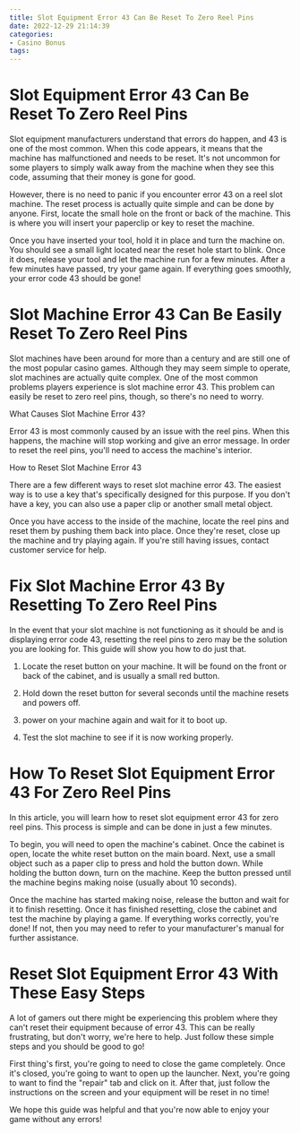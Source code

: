 ```yaml
---
title: Slot Equipment Error 43 Can Be Reset To Zero Reel Pins 
date: 2022-12-29 21:14:39
categories:
- Casino Bonus
tags:
---
```



#  Slot Equipment Error 43 Can Be Reset To Zero Reel Pins 

Slot equipment manufacturers understand that errors do happen, and 43 is one of the most common. When this code appears, it means that the machine has malfunctioned and needs to be reset. It's not uncommon for some players to simply walk away from the machine when they see this code, assuming that their money is gone for good.

However, there is no need to panic if you encounter error 43 on a reel slot machine. The reset process is actually quite simple and can be done by anyone. First, locate the small hole on the front or back of the machine. This is where you will insert your paperclip or key to reset the machine.

Once you have inserted your tool, hold it in place and turn the machine on. You should see a small light located near the reset hole start to blink. Once it does, release your tool and let the machine run for a few minutes. After a few minutes have passed, try your game again. If everything goes smoothly, your error code 43 should be gone!

#  Slot Machine Error 43 Can Be Easily Reset To Zero Reel Pins 

Slot machines have been around for more than a century and are still one of the most popular casino games. Although they may seem simple to operate, slot machines are actually quite complex. One of the most common problems players experience is slot machine error 43. This problem can easily be reset to zero reel pins, though, so there's no need to worry.

What Causes Slot Machine Error 43?

Error 43 is most commonly caused by an issue with the reel pins. When this happens, the machine will stop working and give an error message. In order to reset the reel pins, you'll need to access the machine's interior.

How to Reset Slot Machine Error 43

There are a few different ways to reset slot machine error 43. The easiest way is to use a key that's specifically designed for this purpose. If you don't have a key, you can also use a paper clip or another small metal object.

Once you have access to the inside of the machine, locate the reel pins and reset them by pushing them back into place. Once they're reset, close up the machine and try playing again. If you're still having issues, contact customer service for help.

#  Fix Slot Machine Error 43 By Resetting To Zero Reel Pins 
In the event that your slot machine is not functioning as it should be and is displaying error code 43, resetting the reel pins to zero may be the solution you are looking for. This guide will show you how to do just that. 

1) Locate the reset button on your machine. It will be found on the front or back of the cabinet, and is usually a small red button.

2) Hold down the reset button for several seconds until the machine resets and powers off.

3) power on your machine again and wait for it to boot up.

4) Test the slot machine to see if it is now working properly.

#  How To Reset Slot Equipment Error 43 For Zero Reel Pins 

In this article, you will learn how to reset slot equipment error 43 for zero reel pins. This process is simple and can be done in just a few minutes.

To begin, you will need to open the machine's cabinet. Once the cabinet is open, locate the white reset button on the main board. Next, use a small object such as a paper clip to press and hold the button down. While holding the button down, turn on the machine. Keep the button pressed until the machine begins making noise (usually about 10 seconds).

Once the machine has started making noise, release the button and wait for it to finish resetting. Once it has finished resetting, close the cabinet and test the machine by playing a game. If everything works correctly, you're done! If not, then you may need to refer to your manufacturer's manual for further assistance.

#  Reset Slot Equipment Error 43 With These Easy Steps

A lot of gamers out there might be experiencing this problem where they can't reset their equipment because of error 43. This can be really frustrating, but don't worry, we're here to help. Just follow these simple steps and you should be good to go!

First thing's first, you're going to need to close the game completely. Once it's closed, you're going to want to open up the launcher. Next, you're going to want to find the "repair" tab and click on it. After that, just follow the instructions on the screen and your equipment will be reset in no time!

We hope this guide was helpful and that you're now able to enjoy your game without any errors!